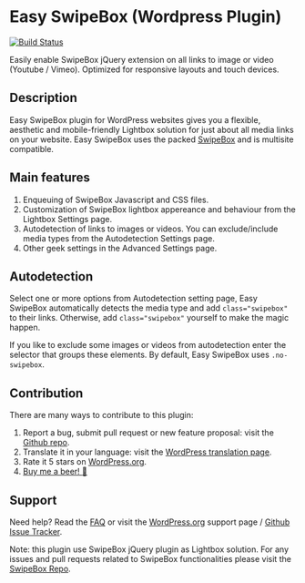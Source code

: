# Easy SwipeBox (Wordpress Plugin)
[![Build Status](https://travis-ci.org/leopuleo/easy-swipebox.svg?branch=easy-swipebox-1.1)](https://travis-ci.org/leopuleo/easy-swipebox)

Easily enable SwipeBox jQuery extension on all links to image or video (Youtube / Vimeo). Optimized for responsive layouts and touch devices.

## Description

Easy SwipeBox plugin for WordPress websites gives you a flexible, aesthetic and mobile-friendly Lightbox solution for just about all media links on your website. Easy SwipeBox uses the packed [SwipeBox](http://brutaldesign.github.io/swipebox/?source=easy-swipebox-wp-plugin) and is multisite compatible.

## Main features

1. Enqueuing of SwipeBox Javascript and CSS files.
2. Customization of SwipeBox lightbox appereance and behaviour from the Lightbox Settings page.
3. Autodetection of links to images or videos. You can exclude/include media types from the Autodetection Settings page.
4. Other geek settings in the Advanced Settings page.

## Autodetection

Select one or more options from Autodetection setting page, Easy SwipeBox automatically detects the media type and add `class="swipebox"` to their links.
Otherwise, add `class="swipebox"` yourself to make the magic happen.

If you like to exclude some images or videos from autodetection enter the selector that groups these elements.
By default, Easy SwipeBox uses `.no-swipebox`.

## Contribution
There are many ways to contribute to this plugin:

1. Report a bug, submit pull request or new feature proposal: visit the [Github repo](https://github.com/leopuleo/easy-swipebox).
2. Translate it in your language: visit the [WordPress translation page](https://translate.wordpress.org/projects/wp-plugins/easy-swipebox).
3. Rate it 5 stars on [WordPress.org](https://wordpress.org/support/view/plugin-reviews/easy-swipebox?filter=5#postform).
4. [Buy me a beer! :beer:](//paypal.me/LeonardoGiacone)

## Support
Need help? Read the [FAQ](https://wordpress.org/plugins/easy-swipebox/faq/) or visit the [WordPress.org](https://wordpress.org/support/plugin/easy-swipebox) support page / [Github Issue Tracker](https://github.com/leopuleo/easy-swipebox/issues).

Note: this plugin use SwipeBox jQuery plugin as Lightbox solution. For any issues and pull requests related to SwipeBox functionalities please visit the [SwipeBox Repo](https://github.com/brutaldesign/swipebox).
